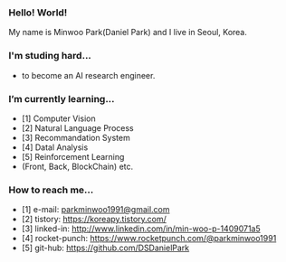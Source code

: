 ### Hello! World!
My name is Minwoo Park(Daniel Park) and I live in Seoul, Korea.
### I'm studing hard...
- to become an AI research engineer.

### I’m currently learning...
- [1] Computer Vision
- [2] Natural Language Process
- [3] Recommandation System
- [4] Datal Analysis
- [5] Reinforcement Learning
- (Front, Back, BlockChain) etc. 

### How to reach me...
- [1] e-mail: parkminwoo1991@gmail.com
- [2] tistory: https://koreapy.tistory.com/
- [3] linked-in: http://www.linkedin.com/in/min-woo-p-1409071a5
- [4] rocket-punch: https://www.rocketpunch.com/@parkminwoo1991
- [5] git-hub: https://github.com/DSDanielPark
<!--
**DSDanielPark/DSDanielPark** is a ✨ _special_ ✨ repository because its `README.md` (this file) appears on your GitHub profile.

Here are some ideas to get you started:

- 🔭 I’m currently working on ...
- 🌱 I’m currently learning ...
- 👯 I’m looking to collaborate on ...
- 🤔 I’m looking for help with ...
- 💬 Ask me about ...
- 📫 How to reach me: ...
- 😄 Pronouns: ...
- ⚡ Fun fact: ...
-->
